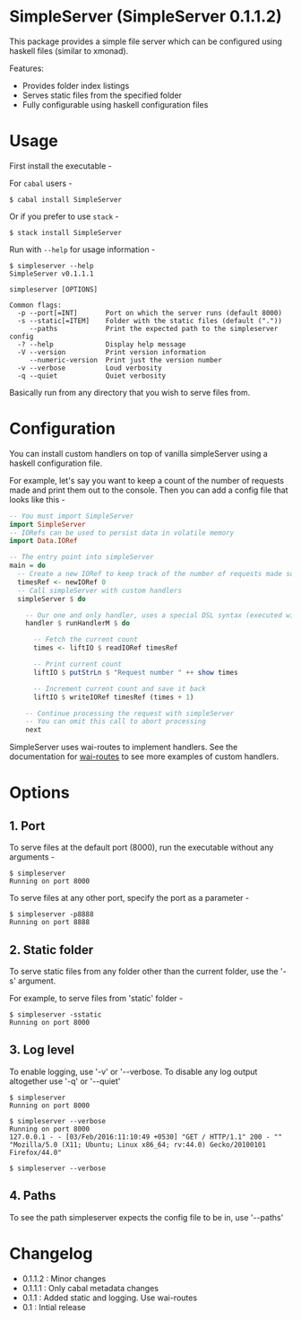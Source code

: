 SimpleServer (SimpleServer 0.1.1.2)
===================================

This package provides a simple file server which can be configured using haskell files (similar to xmonad).

Features:
  - Provides folder index listings
  - Serves static files from the specified folder
  - Fully configurable using haskell configuration files

Usage
======

First install the executable -

For `cabal` users -

    $ cabal install SimpleServer

Or if you prefer to use `stack` -

    $ stack install SimpleServer

Run with `--help` for usage information -

    $ simpleserver --help
    SimpleServer v0.1.1.1

    simpleserver [OPTIONS]

    Common flags:
      -p --port[=INT]       Port on which the server runs (default 8000)
      -s --static[=ITEM]    Folder with the static files (default ("."))
         --paths            Print the expected path to the simpleserver config
      -? --help             Display help message
      -V --version          Print version information
         --numeric-version  Print just the version number
      -v --verbose          Loud verbosity
      -q --quiet            Quiet verbosity


Basically run from any directory that you wish to serve files from.

Configuration
=============

You can install custom handlers on top of vanilla simpleServer using a haskell configuration file.

For example, let's say you want to keep a count of the number of requests made and print them out to the console. Then you can add a config file that looks like this -

```haskell
-- You must import SimpleServer
import SimpleServer
-- IORefs can be used to persist data in volatile memory
import Data.IORef

-- The entry point into simpleServer
main = do
  -- Create a new IORef to keep track of the number of requests made so far
  timesRef <- newIORef 0
  -- Call simpleServer with custom handlers
  simpleServer $ do

    -- Our one and only handler, uses a special DSL syntax (executed with `runHandlerM`)
    handler $ runHandlerM $ do

      -- Fetch the current count
      times <- liftIO $ readIORef timesRef

      -- Print current count
      liftIO $ putStrLn $ "Request number " ++ show times

      -- Increment current count and save it back
      liftIO $ writeIORef timesRef (times + 1)

    -- Continue processing the request with simpleServer
    -- You can omit this call to abort processing
    next
```

SimpleServer uses wai-routes to implement handlers. See the documentation for [wai-routes](https://github.com/ajnsit/wai-routes) to see more examples of custom handlers.


Options
=======

## 1. Port

To serve files at the default port (8000), run the executable without any arguments -

    $ simpleserver
    Running on port 8000

To serve files at any other port, specify the port as a parameter -

    $ simpleserver -p8888
    Running on port 8888

## 2. Static folder

To serve static files from any folder other than the current folder, use the '-s' argument.

For example, to serve files from 'static' folder -

    $ simpleserver -sstatic
    Running on port 8000

## 3. Log level

To enable logging, use '-v' or '--verbose. To disable any log output altogether use '-q' or '--quiet'


    $ simpleserver
    Running on port 8000

    $ simpleserver --verbose
    Running on port 8000
    127.0.0.1 - - [03/Feb/2016:11:10:49 +0530] "GET / HTTP/1.1" 200 - "" "Mozilla/5.0 (X11; Ubuntu; Linux x86_64; rv:44.0) Gecko/20100101 Firefox/44.0"

    $ simpleserver --verbose


## 4. Paths

To see the path simpleserver expects the config file to be in, use '--paths'



Changelog
=========

* 0.1.1.2 : Minor changes
* 0.1.1.1 : Only cabal metadata changes
* 0.1.1   : Added static and logging. Use wai-routes
* 0.1     : Intial release
